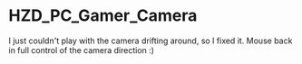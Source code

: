 # HZD_PC_Gamer_Camera
I just couldn't play with the camera drifting around, so I fixed it. Mouse back in full control of the camera direction :)
